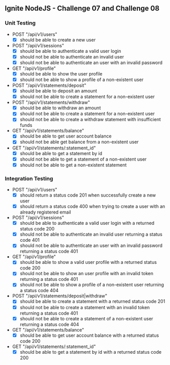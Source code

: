 ## Ignite NodeJS - Challenge 07 and Challenge 08

### Unit Testing
- POST "/api/v1/users"
  - [x] should be able to create a new user
- POST "/api/v1/sessions"
  - [x] should be able to authenticate a valid user login
  - [x] should not be able to authenticate an invalid user
  - [x] should not be able to authenticate an user with an invalid password
- GET "/api/v1/profile"
  - [x] should be able to show the user profile
  - [x] should not be able to show a profile of a non-existent user
- POST "/api/v1/statements/deposit"
  - [x] should be able to deposit an amount
  - [x] should not be able to create a statement for a non-existent user
- POST "/api/v1/statements/withdraw"
  - [x] should be able to withdraw an amount
  - [x] should not be able to create a statement for a non-existent user
  - [x] should not be able to create a withdraw statement with insufficient funds
- GET "/api/v1/statements/balance"
  - [x] should be able to get user account balance
  - [x] should not be able get balance from a non-existent user
- GET "/api/v1/statements/:statement_id"
  - [x] should be able to get a statement by id
  - [x] should not be able to get a statement of a non-existent user
  - [x] should not be able to get a non-existent statement

### Integration Testing
- POST "/api/v1/users"
  - [x] should return a status code 201 when successfully create a new user
  - [x] should return a status code 400 when trying to create a user with an already registered email
- POST "/api/v1/sessions"
  - [x] should be able to authenticate a valid user login with a returned status code 200
  - [x] should not be able to authenticate an invalid user returning a status code 401
  - [x] should not be able to authenticate an user with an invalid password returning a status code 401
- GET "/api/v1/profile"
  - [x] should be able to show a valid user profile with a returned status code 200
  - [x] should not be able to show an user profile with an invalid token returning a status code 401
  - [x] should not be able to show a profile of a non-existent user returning a status code 404
- POST "/api/v1/statements/deposit|withdraw"
  - [x] should be able to create a statement with a returned status code 201
  - [x] should not be able to create a statement with an invalid token returning a status code 401
  - [x] should not be able to create a statement of a non-existent user returning a status code 404
- GET "/api/v1/statements/balance"
  - [x] should be able to get user account balance with a returned status code 200
- GET "/api/v1/statements/:statement_id"
  - [x] should be able to get a statement by id with a returned status code 200
